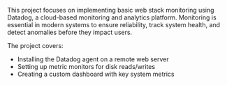This project focuses on implementing basic web stack monitoring using Datadog, a cloud-based monitoring and analytics platform. Monitoring is essential in modern systems to ensure reliability, track system health, and detect anomalies before they impact users.

The project covers:

- Installing the Datadog agent on a remote web server
- Setting up metric monitors for disk reads/writes
- Creating a custom dashboard with key system metrics
